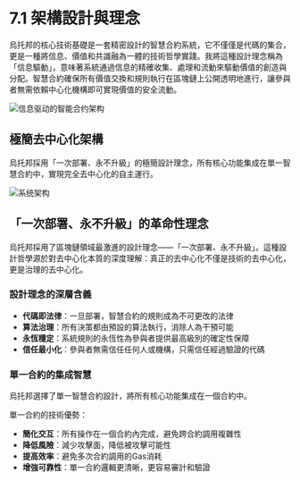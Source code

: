 # 7.1 架構設計與理念

烏托邦的核心技術基礎是一套精密設計的智慧合約系統，它不僅僅是代碼的集合，更是一種將信息、價值和共識融為一體的技術哲學實踐。我將這種設計理念稱為「信息驅動」，意味著系統通過信息的精確收集、處理和流動來驅動價值的創造與分配。智慧合約確保所有價值交換和規則執行在區塊鏈上公開透明地進行，讓參與者無需依賴中心化機構即可實現價值的安全流動。

![信息驱动的智能合约架构](/images/图23.svg)

## 極簡去中心化架構

烏托邦採用「一次部署、永不升級」的極簡設計理念，所有核心功能集成在單一智慧合約中，實現完全去中心化的自主運行。

![系统架构](/images/图24.png)

## 「一次部署、永不升級」的革命性理念

烏托邦採用了區塊鏈領域最激進的設計理念——「一次部署、永不升級」。這種設計哲學源於對去中心化本質的深度理解：真正的去中心化不僅是技術的去中心化，更是治理的去中心化。

### 設計理念的深層含義

- **代碼即法律**：一旦部署，智慧合約的規則成為不可更改的法律
- **算法治理**：所有決策都由預設的算法執行，消除人為干預可能
- **永恆穩定**：系統規則的永恆性為參與者提供最高級別的確定性保障
- **信任最小化**：參與者無需信任任何人或機構，只需信任經過驗證的代碼

### 單一合約的集成智慧

烏托邦選擇了單一智慧合約設計，將所有核心功能集成在一個合約中。

單一合約的技術優勢：
- **簡化交互**：所有操作在一個合約內完成，避免跨合約調用複雜性
- **降低風險**：減少攻擊面，降低被攻擊可能性
- **提高效率**：避免多次合約調用的Gas消耗
- **增強可靠性**：單一合約邏輯更清晰，更容易審計和驗證